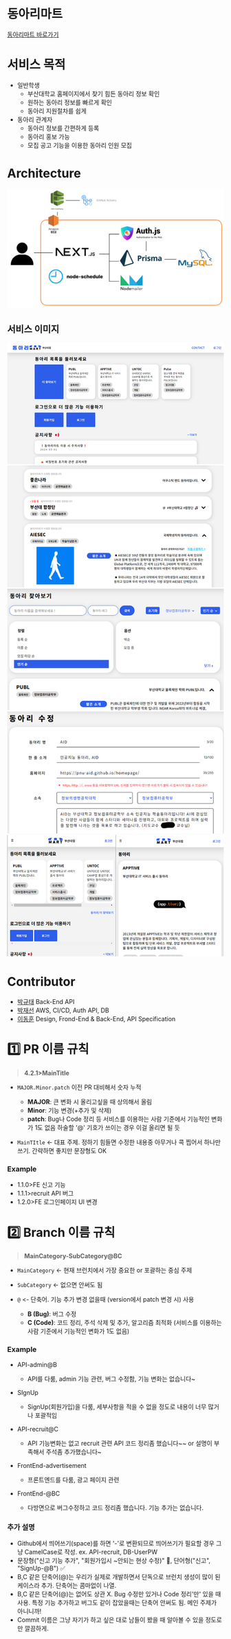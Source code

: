 # 동아리마트
[동아리마트 바로가기](https://www.dongarimart.com/)

# 서비스 목적
- 일반학생
  + 부산대학교 홈페이지에서 찾기 힘든 동아리 정보 확인
  + 원하는 동아리 정보를 빠르게 확인
  + 동아리 지원절차를 쉽게
- 동아리 관계자
  + 동아리 정보를 간편하게 등록
  + 동아리 홍보 가능
  + 모집 공고 기능을 이용한 동아리 인원 모집

# Architecture
![alt text](anything/architecture.png)

## 서비스 이미지
![dongarimart-001](anything/dongarimart-001.png)
![dongarimart-002](anything/dongarimart-002.png)
![dongarimart-003](anything/dongarimart-003.png)
![dongarimart-004](anything/dongarimart-004.png)
![dongarimart-005](anything/dongarimart-005.png)

# Contributor
- [박규태](https://github.com/kyoutae1234) Back-End API
- [박재선](https://github.com/ggomabbang) AWS, CI/CD, Auth API, DB
- [이동훈](https://github.com/bluelemon61) Design, Frond-End & Back-End, API Specification



# 1️⃣ PR 이름 규칙   
>**4.2.1>MainTitle**

- `MAJOR.Minor.patch` 이전 PR 대비해서 숫자 누적
  - **MAJOR**: 큰 변화 시 올리고싶을 때 상의해서 올림
  - **Minor**: 기능 변경(+추가 및 삭제)
  - **patch**: Bug나 Code 정리 등 서비스를 이용하는 사람 기준에서 기능적인 변화가 1도 없음 하술할 '@' 기호가 쓰이는 경우 이걸 올리면 될 듯

- `MainTItle` <- 대표 주제. 정하기 힘들면 수정한 내용중 아무거나 콕 찝어서 하나만 쓰기. 간략하면 좋지만 문장형도 OK

### Example
- 1.1.0>FE 신고 기능   
- 1.1.1>recruit API 버그   
- 1.2.0>FE 로그인페이지 UI 변경

# 2️⃣ Branch 이름 규칙

> **MainCategory-SubCategory@BC**

- `MainCategory` <- 현재 브런치에서 가장 중요한 or 포괄하는 중심 주제
- `SubCategory` <- 없으면 안써도 됨

- `@` <- 단축어. 기능 추가 변경 없을때 (version에서 patch 변경 시) 사용
  - **B (Bug)**: 버그 수정
  - **C (Code)**: 코드 정리, 주석 삭제 및 추가, 알고리즘 최적화 (서비스를 이용하는 사람 기준에서 기능적인 변화가 1도 없음)

### Example
- API-admin@B
  - API를 다룸, admin 기능 관련,  버그 수정함, 기능 변화는 없습니다~

- SIgnUp
  - SignUp(회원가입)을 다룸, 세부사항을 적을 수 없을 정도로 내용이 너무 많거나 포괄적임

- API-recruit@C
  - API 기능변화는 없고 recruit 관련 API 코드 정리좀 했습니다~~ or 설명이 부족해서 주석좀 추가했습니다~

- FrontEnd-advertisement
  - 프론트엔드를 다룸, 광고 페이지 관련

- FrontEnd-@BC
  - 다방면으로 버그수정하고 코드 정리좀 했습니다. 기능 추가는 없습니다.

### 추가 설명
+ Github에서 띄어쓰기(space)를 하면 '-'로 변환되므로 띄어쓰기가 필요할 경우 그냥 CamelCase로 작성. ex. API-recruit, DB-UserPW
+ 문장형("신고 기능 추가", "회원가입시 ~안되는 현상 수정)" 🚫, 단어형("신고", "SignUp-@B") ✅
+ B,C 같은 단축어(@)는 우리가 실제로 개발하면서 단독으로 브런치 생성이 많이 된 케이스라 추가. 단축어는 콤마없이 나열.
+ B,C 같은 단축어(@)는 없어도 상관 X. Bug 수정만 있거나 Code 정리'만' 있을 때 사용. 특정 기능 추가하고 버그도 같이 잡았을때는 단축어 안써도 됨. 메인 주제가 아니니까!
+ Commit 이름은 그냥 자기가 하고 싶은 대로 남들이 봤을 때 알아볼 수 있을 정도로만 깔끔하게.